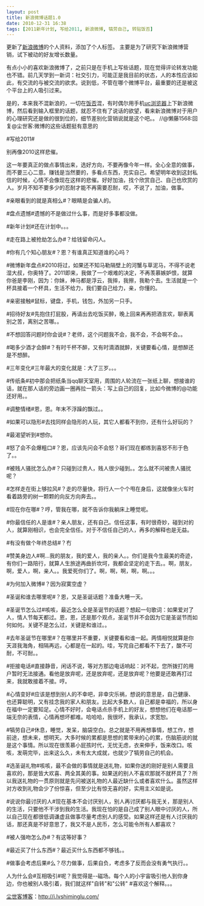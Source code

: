 ```yaml
---
layout: post
title: 新浪微博话题1.0
date: 2010-12-31 16:38
tags: [2011新年计划, 写给2011, 新浪微博, 犒劳自己, 转贴饭否]
---
```

更新了<a href="http://t.sina.com.cn/lwpwr" target="_blank">新浪微博</a>的个人资料，添加了个人标签。 主要是为了研究下新浪微博营销，试下被动的好友增长数量。

有点小小的喜欢新浪微博了，之前只是在手机上写些话题，现在觉得评论转发功能也不错。前几天学到一新词：社交引力，可能正是我目前的状态，人的本性应该如此，有交流的与被交流的欲求。说到低，不管在哪个微博平台，最重要的还是被这个平台上的人吸引过来。

是的，本来我不混新浪的，一切在<a href="http://i.lvshiminglu.com/tag/%E9%A5%AD%E5%90%A6" target="_blank">饭否</a>混，有时偶尔用手机<a href="http://i.lvshiminglu.com/blog/624.html" target="_blank">uc浏览器</a>上下新浪微博，然后看到输入框里的话题，就忍不住有了说话的欲望，看来新浪微博对于用户的心理研究还是做的很到位的，细节差别化营销说就是这个吧。。 //@懒藤1568:回复@尘世客:微博的这些话题挺有意思的

#写给2011#

别再像2010这样悲催。

这一年要真正的做点事情出来，选好方向，不要再像今年一样。全心全意的做事，而不要三心二意。赚钱是当然要的，多看点东西，充实自己。希望明年收到这封私信的时候，心情不会像现在这样的悲催。好好加油，找个欣赏自己、自己也欣赏的人。岁月不知不要多少的忍耐才能不再需要忍耐，哎，不说了，加油，做事。

#亲眼看到的就是真相么#？眼睛是会骗人的。

#盘点遗憾#遗憾的不是做过什么事，而是好多事都没做。

#新年计划#还在计划中。。。

#走在路上被抢劫怎么办#？给钱留命闪人。

#你有几个知心朋友#？恩？有谁真正知道谁的心吗？

#微博新年盘点#2010将过，如果还不知马勒隔壁上的河蟹与草泥马，不得不说老湿大叔，你奥特了。2011即来，我做了一个艰难的决定，不再羡慕嫉妒恨，就算你爸是李刚，因为：你妹，神马都是浮云，我摔，我擦，我勒个去。生活就是一个杯具接着一个杯具，生活不给力，我们要自己给力，亲，你懂的。

#亲密接触#鼠标，键盘，手机，钱包，外加另一只手。

#招待好友#先抱住打屁股，再请出去吃饭买醉，晚上回来再再把酒言欢，聊表离别之苦，离别之苦哪。。

#不想回答问题时你会说#？老师，这个问题我不会，我不会，不会啊不会。。

#喝多少酒才会醉#？有时千杯不醉，又有时滴酒就醉，关键要看心情，是想醉还是不想醉。

#三年变化#三年最大的变化就是：大了三岁。。。

#传纸条#初中那会把纸条当qq聊天室用，周围的人轮流在一张纸上聊，想接谁的话，就在那人话的旁边画一圈再拉一箭头：写上自己的回复，比如今微博的@功能还好用。。

#调整情绪#恩，恩。年末不浮躁的飘过。。

#如果可以隐形#去找同样会隐形的人玩，其它人都看不到你，还有什么好玩的？

#最渴望听到#想你。

#怒了会不会爆粗口#？恩，应该先问会不会怒？哥们现在都练到喜怒不形于色了。。

#被贱人骚扰怎么办#？只碰到过贵人，贱人很少碰到。。怎么就不问被贵人骚扰呢？

#怎样走在街上够拉风#？走的尽量快，将行人一个个甩在身后，这就像坐火车时看着路旁的树一颗颗的向反方向奔去。。

#现在你在哪#？哼，管我在哪，就不告诉你我躺床上睡觉呢。

#你最信任的人是谁#？亲人朋友，还有自己。信任这事，有时很奇妙，碰到对的人，就算刚相识，也会完全信任。对于不信任自己的人，再多的解释也是无益。

#有没有做个年终总结#？冇

#赞美身边人#啊…我的朋友，我的爱人，我的亲人。。你们是我今生最美的奇迹，有你们一路陪行，就算人生旅途再曲折坎坷，我都会坚定的走下去。。啊，朋友，啊，爱人，啊，亲人。。我爱死你们了。啊，啊，啊，啊，啊。。。

#为何加入微博#？因为寂寞空虚？

#圣诞和谁去哪里呢#？恩，又是圣诞话题？准备大睡一天。

#圣诞节怎么过#咳咳，最近怎么全是圣诞节的话题？想起一句歌词：如果爱对了人，情人节每天都过。恩，恩，还是那个观点，圣诞节并不会因为它是圣诞节而如何如何。关键不是怎么过，关键是和谁过。。

#去年圣诞节在哪里#？在哪里并不重要，关键要看和谁一起。两情相悦就算是你天涯我海角，相隔再远，心都是在一起的。哇，写完自己都看不下去了，酸不可耐，不可耐。。

#拒接电话#直接静音，闲话不说，等对方那边电话响起：对不起，您所拨打的用户暂时无法接通。看他是放弃呢，还是放弃呢，还是放弃呢？他要是还敢再打过来，我就敢接着不接。哼。

#心情变好#应该是想到别人的不幸吧，非幸灾乐祸，想说的意思是，自己健康、也还算聪明，又有挂念我的家人和朋友。比起大多数人，自己都是幸福的，所以身在福中一定要知足。心情不好时，会电话点杀手机上的好友，想想他们在电话那一端无奈的表情，心情再想坏都难。哈哈哈，我很坏，我承认，求宽恕。

#犒劳自己#休息，睡觉，发呆，脑袋空白。总之就是不用再想事情，想工作，想前途，想未来，想明天。大多时候的累都是思想的累带来的心的累，伤脑筋说的就是这个事情。所以现在很羡慕小屁孩时代，无忧无虑，衣来伸手，饭来改口。咳咳，发萌完毕，出来这么久，未有太大成就，也就少了犒劳自己的机会。

#选圣诞礼物#咳咳，最不会做的事情就是送礼物，如果你送的刚好是别人需要且喜欢的，那是皆大欢喜、两全其美的事。如果送的别人不喜欢那就不就杯具了？所以我送礼物的一贯原则就是先问被送礼物的人最近缺什么或者喜欢什么。虽然这样对方收到礼物会少了份惊喜，但至少比有惊无喜的好，实用主义如是说。

#说说你最讨厌的人#现在基本不会讨厌别人，别人再讨厌都与我无关，那是别人的生活，只要他不干涉到我的生活。我现在怕的是自己成了别人眼中讨厌的人，所以自己现在都很低调谦虚且做事尽量考虑别人的感受。如果这样还是有人讨厌我的话，那还真是不好意思了，我又不是人民币，怎么可能令所有人都喜欢？

#被人强吻怎么办#？有这等好事？

#最近买了什么东西#？最近买什么东西都不够钱。。

#做事会考虑后果#么？尽力做事，后果自负，考虑多了反而会没有勇气执行。。

人为什么会#互相吸引#呢？我觉得是--磁场。每个人的小宇宙吸引他人到你身边，你也被别人吸引着，我们就这样"自转"和"公转" #喜欢这个解释。。。

<a href="http://i.lvshiminglu.com/">尘世客博客</a>：<a href="http://i.lvshiminglu.com/">http://i.lvshiminglu.com/</a>

